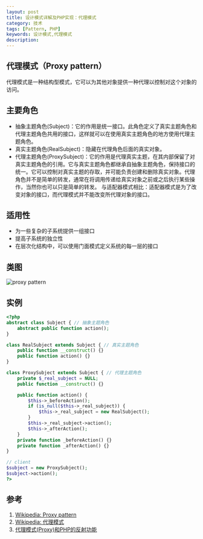 ```yaml
---
layout: post
title: 设计模式详解及PHP实现：代理模式
category: 技术
tags: [Pattern, PHP]
keywords: 设计模式,代理模式
description: 
---
```


## 代理模式（Proxy pattern）
代理模式是一种结构型模式，它可以为其他对象提供一种代理以控制对这个对象的访问。

## 主要角色

- 抽象主题角色(Subject)：它的作用是统一接口。此角色定义了真实主题角色和代理主题角色共用的接口，这样就可以在使用真实主题角色的地方使用代理主题角色。
- 真实主题角色(RealSubject)：隐藏在代理角色后面的真实对象。
- 代理主题角色(ProxySubject)：它的作用是代理真实主题，在其内部保留了对真实主题角色的引用。它与真实主题角色都继承自抽象主题角色，保持接口的统一。它可以控制对真实主题的存取，并可能负责创建和删除真实对象。代理角色并不是简单的转发，通常在将调用传递给真实对象之前或之后执行某些操作，当然你也可以只是简单的转发。 与适配器模式相比：适配器模式是为了改变对象的接口，而代理模式并不能改变所代理对象的接口。

## 适用性

- 为一些复杂的子系统提供一组接口
- 提高子系统的独立性
- 在层次化结构中，可以使用门面模式定义系统的每一层的接口

## 类图

![proxy pattern](http://yansu-uploads.stor.sinaapp.com/imgs/proxy-pattern-uml.png)

## 实例

```php
<?php
abstract class Subject { // 抽象主题角色
    abstract public function action();
}

class RealSubject extends Subject { // 真实主题角色
    public function __construct() {}
    public function action() {}
}

class ProxySubject extends Subject { // 代理主题角色
    private $_real_subject = NULL;
    public function __construct() {}

    public function action() {
        $this->_beforeAction();
        if (is_null($this->_real_subject)) {
            $this->_real_subject = new RealSubject();
        }
        $this->_real_subject->action();
        $this->_afterAction();
    }
    private function _beforeAction() {}
    private function _afterAction() {}
}

// client
$subject = new ProxySubject();
$subject->action();
?>
```

## 参考
1. [Wikipedia: Proxy pattern](http://en.wikipedia.org/wiki/Proxy_pattern)
2. [Wikipedia: 代理模式](http://zh.wikipedia.org/wiki/%E4%BB%A3%E7%90%86%E6%A8%A1%E5%BC%8F)
3. [代理模式(Proxy)和PHP的反射功能](http://www.phppan.com/2011/10/php-design-pattern-proxy-and-reflection/)